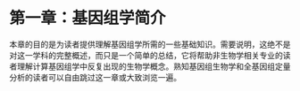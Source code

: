 # 第一章：基因组学简介

本章的目的是为读者提供理解基因组学所需的一些基础知识。需要说明，这绝不是对这一学科的完整概述，而只是一个简单的总结，它将帮助非生物学相关专业的读者理解计算基因组学中反复出现的生物学概念。熟知基因组生物学和全基因组定量分析的读者可以自由跳过这一章或大致浏览一遍。


